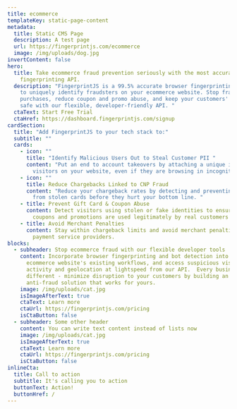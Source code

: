 ```yaml
---
title: ecommerce
templateKey: static-page-content
metadata:
  title: Static CMS Page
  description: A test page
  url: https://fingerprintjs.com/ecommerce
  image: /img/uploads/dog.jpg
invertContent: false
hero:
  title: Take ecommerce fraud prevention seriously with the most accurate browser
    fingerprinting API.
  description: "FingerprintJS is a 99.5% accurate browser fingerprinting tool used
    to uniquely identify fraudsters on your ecommerce website. Stop fraudulent
    purchases, reduce coupon and promo abuse, and keep your customers' accounts
    safe with our flexible, developer-friendly API. "
  ctaText: Start Free Trial
  ctaHref: https://dashboard.fingerprintjs.com/signup
cardSection:
  title: "Add FingerprintJS to your tech stack to:"
  subtitle: ""
  cards:
    - icon: ""
      title: "Identify Malicious Users Out to Steal Customer PII "
      content: "Put an end to account takeovers by attaching a unique identity to all
        visitors on your website, even if they are browsing in incognito mode. "
    - icon: ""
      title: Reduce Chargebacks Linked to CNP Fraud
      content: "Reduce your chargeback rates by detecting and preventing purchases
        from stolen cards before they hurt your bottom line. "
    - title: Prevent Gift Card & Coupon Abuse
      content: Detect visitors using stolen or fake identities to ensure that your
        coupons and promotions are used legitimately by real customers only.
    - title: Avoid Merchant Penalties
      content: Stay within chargeback limits and avoid merchant penalties imposed by
        payment service providers.
blocks:
  - subheader: Stop ecommerce fraud with our flexible developer tools
    content: Incorporate browser fingerprinting and bot detection into your
      ecommerce website's existing workflows, and access suspicious visitor
      activity and geolocation at lightspeed from our API.  Every business is
      different - minimize disruption to your customers by building an
      anti-fraud solution that works for yours.
    image: /img/uploads/cat.jpg
    isImageAfterText: true
    ctaText: Learn more
    ctaUrl: https://fingerprintjs.com/pricing
    isCtaButton: false
  - subheader: Some other header
    content: You can write text content instead of lists now
    image: /img/uploads/cat.jpg
    isImageAfterText: true
    ctaText: Learn more
    ctaUrl: https://fingerprintjs.com/pricing
    isCtaButton: false
inlineCta:
  title: Call to action
  subtitle: It's calling you to action
  buttonText: Action!
  buttonHref: /
---
```

